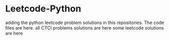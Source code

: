 # Leetcode-Python
adding the python leetcode problem solutions in this repositories. 
The code files are here.
all CTCI problems solutions are here
some leetcode solutions are here

































































































































































































































































































































































































































































































































































































































































































































































































































































































































































































































































































































































































































































